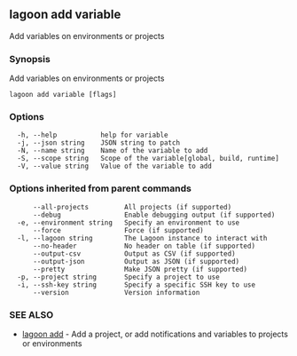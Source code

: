 ## lagoon add variable

Add variables on environments or projects

### Synopsis

Add variables on environments or projects

```
lagoon add variable [flags]
```

### Options

```
  -h, --help           help for variable
  -j, --json string    JSON string to patch
  -N, --name string    Name of the variable to add
  -S, --scope string   Scope of the variable[global, build, runtime]
  -V, --value string   Value of the variable to add
```

### Options inherited from parent commands

```
      --all-projects         All projects (if supported)
      --debug                Enable debugging output (if supported)
  -e, --environment string   Specify an environment to use
      --force                Force (if supported)
  -l, --lagoon string        The Lagoon instance to interact with
      --no-header            No header on table (if supported)
      --output-csv           Output as CSV (if supported)
      --output-json          Output as JSON (if supported)
      --pretty               Make JSON pretty (if supported)
  -p, --project string       Specify a project to use
  -i, --ssh-key string       Specify a specific SSH key to use
      --version              Version information
```

### SEE ALSO

* [lagoon add](lagoon_add.md)	 - Add a project, or add notifications and variables to projects or environments

